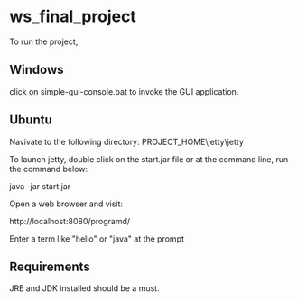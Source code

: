 ws_final_project
================

To run the project,

Windows
-------

click on simple-gui-console.bat to invoke the GUI application.


Ubuntu
------

Navivate to the following directory:
PROJECT_HOME\jetty\jetty

To launch jetty, double click on the start.jar file or
at the command line, run the command below:

java -jar start.jar

Open a web browser and visit:

http://localhost:8080/programd/

Enter a term like "hello" or "java" at the prompt

Requirements
------------

JRE and JDK installed should be a must.